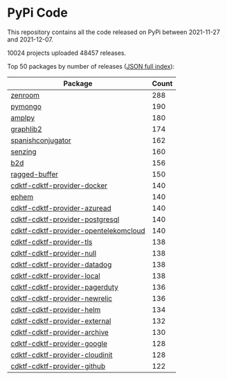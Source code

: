 # PyPi Code

This repository contains all the code released on PyPi between 2021-11-27 and 2021-12-07.

10024 projects uploaded 48457 releases. 

Top 50 packages by number of releases ([JSON full index](./index.json)):

| Package   | Count |
|-----------|-------|
| [zenroom](https://github.com/pypi-data/pypi-code-103/tree/import/zenroom) | 288 |
| [pymongo](https://github.com/pypi-data/pypi-code-103/tree/import/pymongo) | 190 |
| [amplpy](https://github.com/pypi-data/pypi-code-103/tree/import/amplpy) | 180 |
| [graphlib2](https://github.com/pypi-data/pypi-code-103/tree/import/graphlib2) | 174 |
| [spanishconjugator](https://github.com/pypi-data/pypi-code-103/tree/import/spanishconjugator) | 162 |
| [senzing](https://github.com/pypi-data/pypi-code-103/tree/import/senzing) | 160 |
| [b2d](https://github.com/pypi-data/pypi-code-103/tree/import/b2d) | 156 |
| [ragged-buffer](https://github.com/pypi-data/pypi-code-103/tree/import/ragged-buffer) | 150 |
| [cdktf-cdktf-provider-docker](https://github.com/pypi-data/pypi-code-103/tree/import/cdktf-cdktf-provider-docker) | 140 |
| [ephem](https://github.com/pypi-data/pypi-code-103/tree/import/ephem) | 140 |
| [cdktf-cdktf-provider-azuread](https://github.com/pypi-data/pypi-code-103/tree/import/cdktf-cdktf-provider-azuread) | 140 |
| [cdktf-cdktf-provider-postgresql](https://github.com/pypi-data/pypi-code-103/tree/import/cdktf-cdktf-provider-postgresql) | 140 |
| [cdktf-cdktf-provider-opentelekomcloud](https://github.com/pypi-data/pypi-code-103/tree/import/cdktf-cdktf-provider-opentelekomcloud) | 140 |
| [cdktf-cdktf-provider-tls](https://github.com/pypi-data/pypi-code-103/tree/import/cdktf-cdktf-provider-tls) | 138 |
| [cdktf-cdktf-provider-null](https://github.com/pypi-data/pypi-code-103/tree/import/cdktf-cdktf-provider-null) | 138 |
| [cdktf-cdktf-provider-datadog](https://github.com/pypi-data/pypi-code-103/tree/import/cdktf-cdktf-provider-datadog) | 138 |
| [cdktf-cdktf-provider-local](https://github.com/pypi-data/pypi-code-103/tree/import/cdktf-cdktf-provider-local) | 138 |
| [cdktf-cdktf-provider-pagerduty](https://github.com/pypi-data/pypi-code-103/tree/import/cdktf-cdktf-provider-pagerduty) | 136 |
| [cdktf-cdktf-provider-newrelic](https://github.com/pypi-data/pypi-code-103/tree/import/cdktf-cdktf-provider-newrelic) | 136 |
| [cdktf-cdktf-provider-helm](https://github.com/pypi-data/pypi-code-103/tree/import/cdktf-cdktf-provider-helm) | 134 |
| [cdktf-cdktf-provider-external](https://github.com/pypi-data/pypi-code-103/tree/import/cdktf-cdktf-provider-external) | 132 |
| [cdktf-cdktf-provider-archive](https://github.com/pypi-data/pypi-code-103/tree/import/cdktf-cdktf-provider-archive) | 130 |
| [cdktf-cdktf-provider-google](https://github.com/pypi-data/pypi-code-103/tree/import/cdktf-cdktf-provider-google) | 128 |
| [cdktf-cdktf-provider-cloudinit](https://github.com/pypi-data/pypi-code-103/tree/import/cdktf-cdktf-provider-cloudinit) | 128 |
| [cdktf-cdktf-provider-github](https://github.com/pypi-data/pypi-code-103/tree/import/cdktf-cdktf-provider-github) | 122 |
